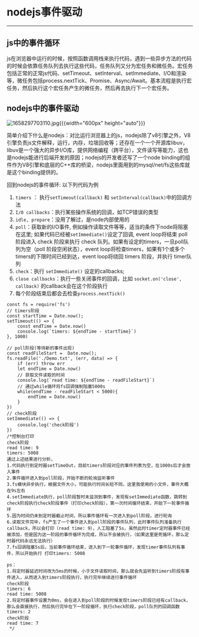 # nodejs事件驱动
---
## js中的事件循环
js在浏览器中运行的时候，按照函数调用栈来执行代码，遇到一些异步方法的代码的时候会依靠任务队列去执行这些代码，任务队列又分为宏任务和微任务。宏任务包括正常的正常js代码、setTimeout、setInterval、setImmediate、I/O和渲染等，微任务包括process.nextTick、Promise、Async/Await。基本流程是执行宏任务，然后执行这个宏任务产生的微任务，然后再去执行下一个宏任务。

## nodejs中的事件驱动
![1658297703110.jpg](http://10.226.11.52:8090/views/img/1658297830_93f4e1d54f3866d7.png){{{width="600px" height="auto"}}}

简单介绍下什么是nodejs：对比运行浏览器上的js，nodejs除了v8引擎之外，V8引擎负责js文件解释，运行，内存，垃圾回收等；还存在一个一个开源库libuv，libuv是一个强大的异步I/O库，提供网络编程（跨平台），文件读写等能力，这也是nodejs能进行后端开发的原因；nodejs的开发者还写了一个node binding的组件作为V8引擎和底层的C++库的桥梁，nodejs里面用到的mysql/net/fs这些库就是这个binding提供的。

回到nodejs的事件循环: 以下列代码为例
1. `timers` ： 执行`setTimeout(callback)` 和 `setInterval(callback)`中的回调方法
2. `I/O callbacks`：执行某些操作系统的回调，如TCP错误的类型
3. `idle, prepare`：没用了解过，是node内部使用的
4. `poll`：获取新的I/O事件, 例如操作读取文件等等，适当的条件下node将阻塞在这里; 如果代码已经被`setImmediate()`设定了回调, event loop将结束 poll 阶段进入 check 阶段来执行 check 队列。如果有设定的timers，一旦poll队列为空（poll 阶段空闲状态），event loop将检查timers，如果有1个或多个timers的下限时间已经到达，event loop将绕回 timers 阶段，并执行 timer队列
5. `check`：执行 `setImmediate()` 设定的callbacks;
6. `close callbacks`：执行一些关闭事件的回调，比如 `socket.on('close', callback)` 的callback会在这个阶段执行
7. 每个阶段结束后都会去检查`process.nextTick()`

```
const fs = require('fs')
// timers阶段
const startTime = Date.now();
setTimeout(() => {
    const endTime = Date.now()
    console.log(`timers: ${endTime - startTime}`)
}, 1000)

// poll阶段(等待新的事件出现)
const readFileStart =  Date.now();
fs.readFile('./Demo.txt', (err, data) => {
    if (err) throw err
    let endTime = Date.now()
    // 获取文件读取的时间
    console.log(`read time: ${endTime - readFileStart}`)
    // 通过while循环将fs回调强制阻塞5000s
    while(endTime - readFileStart < 5000){
        endTime = Date.now()
    }
})
// check阶段
setImmediate(() => {
    console.log('check阶段')
})
/*控制台打印
check阶段
read time: 9
timers: 5008
通过上述结果进行分析，
1.代码执行到定时器setTimeOut，目前timers阶段对应的事件列表为空，在1000s后才会放入事件
2.事件循环进入到poll阶段，开始不断的轮询监听事件
3.fs模块异步执行，根据文件大小，可能执行时间长短不同，这里我使用的小文件，事件大概在9s左右
4.setImmediate执行，poll阶段暂时未监测到事件，发现有setImmediate函数，跳转到check阶段执行check阶段事件（打印check阶段），第一次时间循环结束，开始下一轮事件循环
5.因为时间仍未到定时器截止时间，所以事件循环有一次进入到poll阶段，进行轮询
6.读取文件完毕，fs产生了一个事件进入到poll阶段的事件队列，此时事件队列准备执行callback，所以会打印（read time: 9），人工阻塞了5s，虽然此时timer定时器事件已经被添加，但是因为这一阶段的事件循环为完成，所以不会被执行，（如果这里是死循环，那么定时器代码永远无法执行）
7.fs回调阻塞5s后，当前事件循环结束，进入到下一轮事件循环，发现timer事件队列有事件，所以开始执行 打印timers: 5008

ps：
1.将定时器延迟时间改为5ms的时候，小于文件读取时间，那么就会先监听到timers阶段有事件进入，从而进入到timers阶段执行，执行完毕继续进行事件循环
check阶段
timers: 6
read time: 5008
2.将定时器事件设置为0ms，会在进入到poll阶段的时候发现timers阶段已经有callback，那么会直接执行，然后执行完毕在下一阶段循环，执行check阶段，poll队列的回调函数
timers: 2
check阶段
read time: 7
 */
```